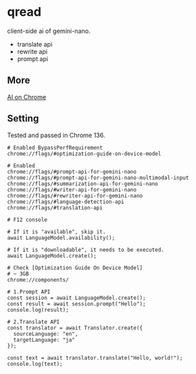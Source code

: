# qread

client-side ai of gemini-nano.

+ translate api
+ rewrite api
+ prompt api

## More

[AI on Chrome](https://developer.chrome.com/docs/ai/get-started)

## Setting

Tested and passed in Chrome 136.

```shell
# Enabled BypassPerfRequirement
chrome://flags/#optimization-guide-on-device-model

# Enabled
chrome://flags/#prompt-api-for-gemini-nano
chrome://flags/#prompt-api-for-gemini-nano-multimodal-input
chrome://flags/#summarization-api-for-gemini-nano
chrome://flags/#writer-api-for-gemini-nano
chrome://flags/#rewriter-api-for-gemini-nano
chrome://flags/#language-detection-api
chrome://flags/#translation-api

# F12 console

# If it is "available", skip it.
await LanguageModel.availability();

# If it is "downloadable", it needs to be executed.
await LanguageModel.create();

# Check [Optimization Guide On Device Model]
# ~ 3GB
chrome://components/

# 1.Prompt API
const session = await LanguageModel.create();
const result = await session.prompt("Hello");
console.log(result);

# 2.Translate API
const translator = await Translator.create({
  sourceLanguage: "en",
  targetLanguage: "ja"
});

const text = await translator.translate("Hello, world!");
console.log(text);
```
